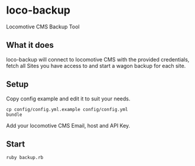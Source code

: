 # loco-backup
Locomotive CMS Backup Tool

## What it does

loco-backup will connect to locomotive CMS with the provided credentials, fetch all Sites you have access to and start a wagon backup for each site. 

## Setup 

Copy config example and edit it to suit your needs.

```
cp config/config.yml.example config/config.yml
bundle
```
Add your locomotive CMS Email, host and API Key. 

## Start

```
ruby backup.rb
```
